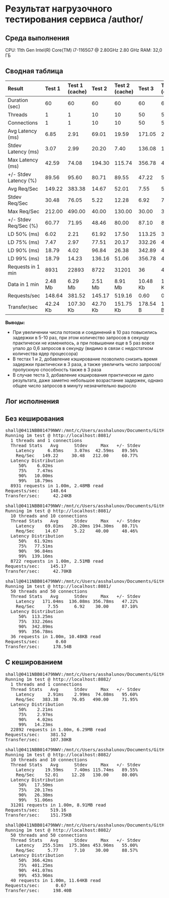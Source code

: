 # Результат нагрузочного тестирования сервиса /author/

## Среда выполнения
CPU: 11th Gen Intel(R) Core(TM) i7-1165G7 @ 2.80GHz 2.80 GHz
RAM: 32,0 ГБ


## Сводная таблица
| Result |Test 1|Test 1 (cache)|Test 2|Test 2 (cache)|Test 3|Test 3 (cache)|
|:-------|:------------|:------------|:------------|:------------|:------------|:------------|
| Duration (sec) |60|60|60|60|60|60|
| Threads |1|1|10|10|50|50|
| Connections |1|1|10|10|50|50|
| Avg Latency (ms) |6.85|2.91|69.01|19.59|171.05|255.51|
| Stdev Latency (ms) |3.07|2.99|20.20|7.40|136.08|175.36|
| Max Latency (ms) |42.59|74.08|194.30|115.74|356.78|453.96|
| +/- Stdev Latency (%) |89.56|95.60|80.71|89.55|47.22|55.00|
| Avg Req/Sec |149.22|383.38|14.67|52.01|7.55|5.77|
| Stdev Req/Sec |30.48|76.05|5.22|12.28|6.92|7.10|
| Max Req/Sec |212.00|490.00|40.00|130.00|30.00|30.00|
| +/- Stdev Req/Sec (%) |60.77|71.95|48.46|80.00|87.10|88.57|
| LD 50% (ms) |6.02|2.21|61.92|17.50|113.25|366.42|
| LD 75% (ms) |7.47|2.97|77.51|20.17|332.26|401.25|
| LD 90% (ms) |18.79|4.02|96.84|26.38|342.89|441.07|
| LD 99% (ms) |18.79|14.23|136.16|51.06|356.78|453.96|
| Requests in 1 min |8931|22893|8722|31201|36|40|
| Data in 1 min |2.48 Mb|6.29 Mb|2.51 Mb|8.91 Mb|10.48 Kb|11.65 Kb|
| Requests/sec |148.64|381.52|145.17|519.16|0.60|0.67|
| Transfer/sec |42.24 Kb|107.30 Kb|42.70 Kb|151.75 Kb|178.54 B|198.40 B|

**Выводы:**
* При увеличении числа потоков и соединений в 10 раз повысились задержки в 5-10 раз, при этом количество запросов в секунду практически не изменилось, а при повышении еще в 5 раз вовсе упало до 0,6 запросов в секунду (видимо в связи с недостатком количества ядер процессора)
* В тестах 1 и 2, добавление кэширование позволило снизить время задержки практически в 3 раза, а также увеличить число запросов/пропускную способность также в 3 раза
* В случае теста 3, добавление кэширования практически не дало результата, даже заметно небольшое возрастание задержек, однако общее число запросов в минуту незначительно выросло


## Лог исполнения
## Без кеширования
<pre>
shall@0411NBB01479NWV:/mnt/c/Users/asshalunov/Documents/GitHub/shall-teta-arch/module_06$ wrk -d 60 -t 1 -c 1 --latency -s ./get.lua http://localhost:8081/
Running 1m test @ http://localhost:8081/
  1 threads and 1 connections
  Thread Stats   Avg      Stdev     Max   +/- Stdev
    Latency     6.85ms    3.07ms  42.59ms   89.56%
    Req/Sec   149.22     30.48   212.00     60.77%
  Latency Distribution
     50%    6.02ms
     75%    7.47ms
     90%   10.00ms
     99%   18.79ms
  8931 requests in 1.00m, 2.48MB read
Requests/sec:    148.64
Transfer/sec:     42.24KB

shall@0411NBB01479NWV:/mnt/c/Users/asshalunov/Documents/GitHub/shall-teta-arch/module_06$ wrk -d 60 -t 10 -c 10 --latency -s ./get.lua http://localhost:8081/
Running 1m test @ http://localhost:8081/
  10 threads and 10 connections
  Thread Stats   Avg      Stdev     Max   +/- Stdev
    Latency    69.01ms   20.20ms 194.30ms   80.71%
    Req/Sec    14.67      5.22    40.00     48.46%
  Latency Distribution
     50%   61.92ms
     75%   77.51ms
     90%   96.84ms
     99%  139.16ms
  8722 requests in 1.00m, 2.51MB read
Requests/sec:    145.17
Transfer/sec:     42.70KB

shall@0411NBB01479NWV:/mnt/c/Users/asshalunov/Documents/GitHub/shall-teta-arch/module_06$ wrk -d 60 -t 50 -c 50 --latency -s ./get.lua http://localhost:8081/
Running 1m test @ http://localhost:8081/
  50 threads and 50 connections
  Thread Stats   Avg      Stdev     Max   +/- Stdev
    Latency   171.04ms  136.08ms 356.78ms   47.22%
    Req/Sec     7.55      6.92    30.00     87.10%
  Latency Distribution
     50%  113.25ms
     75%  332.26ms
     90%  342.89ms
     99%  356.78ms
  36 requests in 1.00m, 10.48KB read
Requests/sec:      0.60
Transfer/sec:     178.54B
</pre>

## С кешированием
<pre>
shall@0411NBB01479NWV:/mnt/c/Users/asshalunov/Documents/GitHub/shall-teta-arch/module_06$ wrk -d 60 -t 1 -c 1 --latency -s ./get.lua http://localhost:8082/
Running 1m test @ http://localhost:8082/
  1 threads and 1 connections
  Thread Stats   Avg      Stdev     Max   +/- Stdev
    Latency     2.91ms    2.99ms  74.08ms   95.60%
    Req/Sec   383.38     76.05   490.00     71.95%
  Latency Distribution
     50%    2.21ms
     75%    2.97ms
     90%    4.02ms
     99%   14.23ms
  22892 requests in 1.00m, 6.29MB read
Requests/sec:    381.52
Transfer/sec:    107.30KB

shall@0411NBB01479NWV:/mnt/c/Users/asshalunov/Documents/GitHub/shall-teta-arch/module_06$ wrk -d 60 -t 10 -c 10 --latency -s ./get.lua http://localhost:8082/
Running 1m test @ http://localhost:8082/
  10 threads and 10 connections
  Thread Stats   Avg      Stdev     Max   +/- Stdev
    Latency    19.59ms    7.40ms 115.74ms   89.55%
    Req/Sec    52.01     12.28   130.00     80.00%
  Latency Distribution
     50%   17.50ms
     75%   20.17ms
     90%   26.38ms
     99%   51.06ms
  31201 requests in 1.00m, 8.91MB read
Requests/sec:    519.16
Transfer/sec:    151.75KB

shall@0411NBB01479NWV:/mnt/c/Users/asshalunov/Documents/GitHub/shall-teta-arch/module_06$ wrk -d 60 -t 50 -c 50 --latency -s ./get.lua http://localhost:8082/
Running 1m test @ http://localhost:8082/
  50 threads and 50 connections
  Thread Stats   Avg      Stdev     Max   +/- Stdev
    Latency   255.51ms  175.36ms 453.96ms   55.00%
    Req/Sec     5.77      7.10    30.00     88.57%
  Latency Distribution
     50%  366.42ms
     75%  401.25ms
     90%  441.07ms
     99%  453.96ms
  40 requests in 1.00m, 11.64KB read
Requests/sec:      0.67
Transfer/sec:     198.40B
</pre>